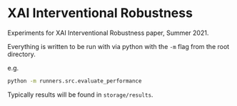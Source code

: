 # XAI Interventional Robustness

Experiments for XAI Interventional Robustness paper, Summer 2021.

Everything is written to be run with via python with the `-m` flag from the root directory.

e.g.

```bash
python -m runners.src.evaluate_performance
```

Typically results will be found in `storage/results`.
